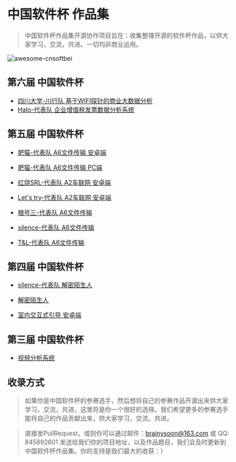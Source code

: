 # 中国软件杯 作品集
> 中国软件杯作品集开源协作项目旨在：收集整理开源的软件杯作品，以供大家学习，交流，共进。一切均非商业运用。

<img src="https://github.com/kensoon/awesome-cnsoftbei/blob/master/media/newcnsoft_01_01_02_01.jpg" alt="awesome-cnsoftbei">

## 第六届 中国软件杯

- [四川大学-川行队 基于WIFI探针的商业大数据分析](https://github.com/wanghan0501/WiFiProbeAnalysis)
- [Halo-代表队 企业增值税发票数据分析系统](https://github.com/brainysoon/EntTax)

## 第五届 中国软件杯

- [肥猫-代表队 A6文件传输 安卓端](https://www.github.com/TeamFatCat/Easy_Transfer)

- [肥猫-代表队 A6文件传输 PC端](https://www.github.com/TeamFatCat/TransferForPC)

- [红烧SRL-代表队 A2车联网 安卓端](https://www.github.com/brainysoon/cyberCar)

- [Let's try-代表队 A2车联网 安卓端](https://www.github.com/isnine/Vehicle)

- [根号三-代表队 A6文件传输](https://www.github.com/zhoubowen-sky/LingDong2.0)

- [silence-代表队 A6文件传输](https://github.com/Coselding/iTransfer)

- [T&L-代表队 A6文件传输](https://github.com/kensoon/zhaochuan)

## 第四届 中国软件杯

- [silence-代表队 解密陌生人](https://github.com/Coselding/Stranger)

- [解密陌生人](https://github.com/zoulux/FindV2)

- [室内交互式引导 安卓端](https://github.com/ClaymanTwinkle/findpath)

## 第三届 中国软件杯

- [视频分析系统](https://github.com/cqswzqcj/MFCShowVideoTest)

## 收录方式
> 如果你是中国软件杯的参赛选手，然后想将自己的参赛作品开源出来供大家学习，交流，共进，这里将是你一个很好的选择。我们希望更多的参赛选手能将自己的作品贡献出来，供大家学习，交流，共进。

> 直接发PullRequest，或则你可以通过邮件：brainysoon@163.com 或 QQ: 845892601 发送给我们你的项目地址，以及作品题目，我们会及时更新到中国软件杯作品集。你的支持是我们最大的收获：）
